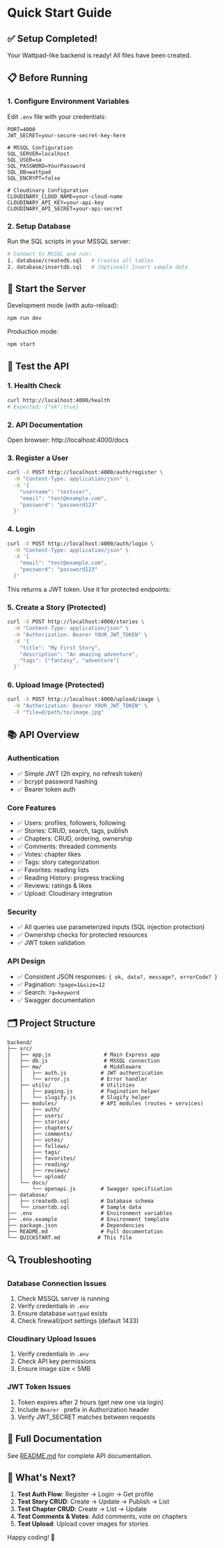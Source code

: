 # Quick Start Guide

## ✅ Setup Completed!

Your Wattpad-like backend is ready! All files have been created.

## 📋 Before Running

### 1. Configure Environment Variables

Edit `.env` file with your credentials:

```env
PORT=4000
JWT_SECRET=your-secure-secret-key-here

# MSSQL Configuration
SQL_SERVER=localhost
SQL_USER=sa
SQL_PASSWORD=YourPassword
SQL_DB=wattpad
SQL_ENCRYPT=false

# Cloudinary Configuration
CLOUDINARY_CLOUD_NAME=your-cloud-name
CLOUDINARY_API_KEY=your-api-key
CLOUDINARY_API_SECRET=your-api-secret
```

### 2. Setup Database

Run the SQL scripts in your MSSQL server:

```bash
# Connect to MSSQL and run:
1. database/createdb.sql   # Creates all tables
2. database/insertdb.sql   # (Optional) Insert sample data
```

## 🚀 Start the Server

Development mode (with auto-reload):
```bash
npm run dev
```

Production mode:
```bash
npm start
```

## 🧪 Test the API

### 1. Health Check
```bash
curl http://localhost:4000/health
# Expected: {"ok":true}
```

### 2. API Documentation
Open browser: http://localhost:4000/docs

### 3. Register a User
```bash
curl -X POST http://localhost:4000/auth/register \
  -H "Content-Type: application/json" \
  -d '{
    "username": "testuser",
    "email": "test@example.com",
    "password": "password123"
  }'
```

### 4. Login
```bash
curl -X POST http://localhost:4000/auth/login \
  -H "Content-Type: application/json" \
  -d '{
    "email": "test@example.com",
    "password": "password123"
  }'
```

This returns a JWT token. Use it for protected endpoints:

### 5. Create a Story (Protected)
```bash
curl -X POST http://localhost:4000/stories \
  -H "Content-Type: application/json" \
  -H "Authorization: Bearer YOUR_JWT_TOKEN" \
  -d '{
    "title": "My First Story",
    "description": "An amazing adventure",
    "tags": ["fantasy", "adventure"]
  }'
```

### 6. Upload Image (Protected)
```bash
curl -X POST http://localhost:4000/upload/image \
  -H "Authorization: Bearer YOUR_JWT_TOKEN" \
  -F "file=@/path/to/image.jpg"
```

## 📚 API Overview

### Authentication
- ✅ Simple JWT (2h expiry, no refresh token)
- ✅ bcrypt password hashing
- ✅ Bearer token auth

### Core Features
- ✅ Users: profiles, followers, following
- ✅ Stories: CRUD, search, tags, publish
- ✅ Chapters: CRUD, ordering, ownership
- ✅ Comments: threaded comments
- ✅ Votes: chapter likes
- ✅ Tags: story categorization
- ✅ Favorites: reading lists
- ✅ Reading History: progress tracking
- ✅ Reviews: ratings & likes
- ✅ Upload: Cloudinary integration

### Security
- ✅ All queries use parameterized inputs (SQL injection protection)
- ✅ Ownership checks for protected resources
- ✅ JWT token validation

### API Design
- ✅ Consistent JSON responses: `{ ok, data?, message?, errorCode? }`
- ✅ Pagination: `?page=1&size=12`
- ✅ Search: `?q=keyword`
- ✅ Swagger documentation

## 🗂️ Project Structure

```
backend/
├── src/
│   ├── app.js                 # Main Express app
│   ├── db.js                  # MSSQL connection
│   ├── mw/                    # Middleware
│   │   ├── auth.js           # JWT authentication
│   │   └── error.js          # Error handler
│   ├── utils/                # Utilities
│   │   ├── paging.js         # Pagination helper
│   │   └── slugify.js        # Slugify helper
│   ├── modules/              # API modules (routes + services)
│   │   ├── auth/
│   │   ├── users/
│   │   ├── stories/
│   │   ├── chapters/
│   │   ├── comments/
│   │   ├── votes/
│   │   ├── follows/
│   │   ├── tags/
│   │   ├── favorites/
│   │   ├── reading/
│   │   ├── reviews/
│   │   └── upload/
│   └── docs/
│       └── openapi.js        # Swagger specification
├── database/
│   ├── createdb.sql          # Database schema
│   └── insertdb.sql          # Sample data
├── .env                      # Environment variables
├── .env.example              # Environment template
├── package.json              # Dependencies
├── README.md                 # Full documentation
└── QUICKSTART.md            # This file
```

## 🔍 Troubleshooting

### Database Connection Issues
1. Check MSSQL server is running
2. Verify credentials in `.env`
3. Ensure database `wattpad` exists
4. Check firewall/port settings (default 1433)

### Cloudinary Upload Issues
1. Verify credentials in `.env`
2. Check API key permissions
3. Ensure image size < 5MB

### JWT Token Issues
1. Token expires after 2 hours (get new one via login)
2. Include `Bearer ` prefix in Authorization header
3. Verify JWT_SECRET matches between requests

## 📖 Full Documentation

See [README.md](./README.md) for complete API documentation.

## 🎯 What's Next?

1. **Test Auth Flow**: Register → Login → Get profile
2. **Test Story CRUD**: Create → Update → Publish → List
3. **Test Chapter CRUD**: Create → List → Update
4. **Test Comments & Votes**: Add comments, vote on chapters
5. **Test Upload**: Upload cover images for stories

Happy coding! 🚀
